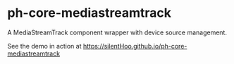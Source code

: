 # ph-core-mediastreamtrack
A MediaStreamTrack component wrapper with device source management.

See the demo in action at https://silentHoo.github.io/ph-core-mediastreamtrack